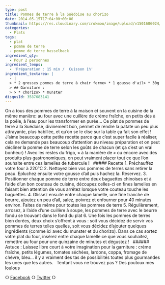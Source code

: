 ```yaml
---
type: post
title: Pommes de terre à la Suèdoise au chorizo
date: 2014-05-15T17:04:00+00:00
thumbnail: https://res.cloudinary.com/crokmou/image/upload/v1501606024/pomme-de-terre-hasselback-suedoise-160x107_msrben.jpg
categories: 
  - Plats
tags: 
  - plat
  - pomme de terre
  - pomme de terre hasselback
ingredient_qty: 
  - Pour 2 personnes
ingredient_temps: 
  - 'Préparation : 15 min /  Cuisson 1h'
ingredient_textarea: |
  - |
  > * 2 grosses pommes de terre à chair ferme> * 1 gousse d'ail> * 30g de beurre doux ou demi-sel> * poivre
  > ## Garniture :
  > > * chorizo> * munster
disqusId: 3587683141
---
```


On a tous des pommes de terre à la maison et souvent on la cuisine de la même manière: au four avec une cuillère de crème fraîche, en petits dès à la poêle, à l’eau pour les transformer en purée… Ce plat de pommes de terre à la Suédoise, divinement bon, permet de rendre la patate un peu plus attrayante, plus habillée, et qu’on se le dise sur la table ça fait son effet ! J’aime beaucoup cette petite recette parce que c’est super facile à réaliser, cela ne demande pas beaucoup d’attention au niveau préparation et on peut décliner la pomme de terre selon les goûts de chacun (et ça c’est un vrai bonheur) ! Avec les restes du frigo, « à la manière de » ou encore avec des produits plus gastronomiques, on peut vraiment placer tout ce que l’on souhaite entre ces lamelles de tubercule !   ##### Recette 1\. Préchauffez votre four à 220°C 2\. Nettoyez bien vos pommes de terres sans retirer la peau. Epluchez ensuite votre gousse d’ail puis hachez la. Réservez. 3\. Positionner chaque pomme de terre entre deux baguettes chinoises et à l’aide d’un bon couteau de cuisine, découpez celles-ci en fines lamelles en faisant bien attention de vous arrêtez lorsque votre couteau touche les baguettes. 4\. Glissez ensuite entre chaque lamelle, une fine tranche de beurre, ajoutez un peu d’ail, salez, poivrez et enfourner pour 40 minutes environ. Faites de même pour toutes les pommes de terre 5\. Régulièrement, arrosez, à l’aide d’une cuillère à soupe, les pommes de terre avec le beurre fondu se trouvant dans le fond du plat 6\. Une fois les pommes de terres bien dorées, deux choix s’offrent à vous : soit vous décidez de servir vos pommes de terres telles quelles, soit vous décidez d’ajouter quelques ingrédients (comme ici avec du munster et du chorizo). Dans ce cas sortez votre plat du four, insérez entre chaque lamelle ce que vous souhaitez, remettre au four pour une quinzaine de minutes et dégustez !   ###### Astuce : Laissez libre court à votre imagination pour la garniture : crème fraîche, petits légumes, tomates séchées, lardons, coppa, fromage de chèvre, bleu… il y a vraiment des tas de possibilités toutes plus gourmandes les unes que les autres.   Tentant vous ne trouvez pas ? Des poutoux mes loulous  

○ [Facebook](https://www.facebook.com/crokmou.blog) ○ [Twitter](https://twitter.com/Crokmou) ○